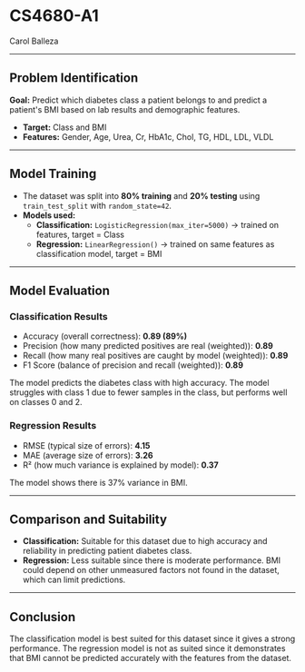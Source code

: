 # CS4680-A1  
Carol Balleza  

---

## Problem Identification  
**Goal:** Predict which diabetes class a patient belongs to and predict a patient's BMI based on lab results and demographic features.  

- **Target:** Class and BMI  
- **Features:** Gender, Age, Urea, Cr, HbA1c, Chol, TG, HDL, LDL, VLDL  

---

## Model Training  
- The dataset was split into **80% training** and **20% testing** using `train_test_split` with `random_state=42`.  
- **Models used:**  
  - **Classification:** `LogisticRegression(max_iter=5000)` → trained on features, target = Class  
  - **Regression:** `LinearRegression()` → trained on same features as classification model, target = BMI  

---

## Model Evaluation  

### Classification Results  
- Accuracy (overall correctness): **0.89 (89%)**  
- Precision (how many predicted positives are real (weighted)): **0.89**  
- Recall (how many real positives are caught by model (weighted)): **0.89**  
- F1 Score (balance of precision and recall (weighted)): **0.89**  

The model predicts the diabetes class with high accuracy. The model struggles with class 1 due to fewer samples in the class, but performs well on classes 0 and 2.  

### Regression Results  
- RMSE (typical size of errors): **4.15**  
- MAE (average size of errors): **3.26**  
- R² (how much variance is explained by model): **0.37**  

The model shows there is 37% variance in BMI.  

---

## Comparison and Suitability  

- **Classification:** Suitable for this dataset due to high accuracy and reliability in predicting patient diabetes class.  
- **Regression:** Less suitable since there is moderate performance. BMI could depend on other unmeasured factors not found in the dataset, which can limit predictions.  

---

## Conclusion  
The classification model is best suited for this dataset since it gives a strong performance. The regression model is not as suited since it demonstrates that BMI cannot be predicted accurately with the features from the dataset.  
